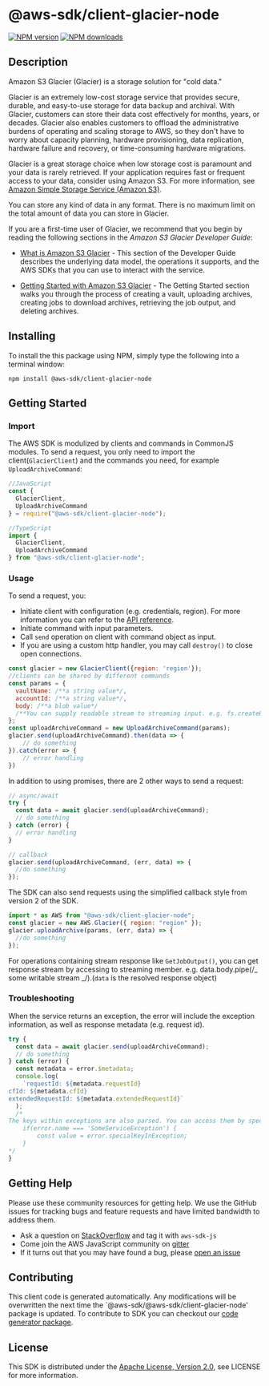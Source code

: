 # @aws-sdk/client-glacier-node

[![NPM version](https://img.shields.io/npm/v/@aws-sdk/client-glacier-node/preview.svg)](https://www.npmjs.com/package/@aws-sdk/client-glacier-node)
[![NPM downloads](https://img.shields.io/npm/dm/@aws-sdk/client-glacier-node.svg)](https://www.npmjs.com/package/@aws-sdk/client-glacier-node)

## Description

<p> Amazon S3 Glacier (Glacier) is a storage solution for "cold data."</p> <p>Glacier is an extremely low-cost storage service that provides secure, durable, and easy-to-use storage for data backup and archival. With Glacier, customers can store their data cost effectively for months, years, or decades. Glacier also enables customers to offload the administrative burdens of operating and scaling storage to AWS, so they don't have to worry about capacity planning, hardware provisioning, data replication, hardware failure and recovery, or time-consuming hardware migrations.</p> <p>Glacier is a great storage choice when low storage cost is paramount and your data is rarely retrieved. If your application requires fast or frequent access to your data, consider using Amazon S3. For more information, see <a href="http://aws.amazon.com/s3/">Amazon Simple Storage Service (Amazon S3)</a>.</p> <p>You can store any kind of data in any format. There is no maximum limit on the total amount of data you can store in Glacier.</p> <p>If you are a first-time user of Glacier, we recommend that you begin by reading the following sections in the <i>Amazon S3 Glacier Developer Guide</i>:</p> <ul> <li> <p> <a href="https://docs.aws.amazon.com/amazonglacier/latest/dev/introduction.html">What is Amazon S3 Glacier</a> - This section of the Developer Guide describes the underlying data model, the operations it supports, and the AWS SDKs that you can use to interact with the service.</p> </li> <li> <p> <a href="https://docs.aws.amazon.com/amazonglacier/latest/dev/amazon-glacier-getting-started.html">Getting Started with Amazon S3 Glacier</a> - The Getting Started section walks you through the process of creating a vault, uploading archives, creating jobs to download archives, retrieving the job output, and deleting archives.</p> </li> </ul>

## Installing

To install the this package using NPM, simply type the following into a terminal window:

```
npm install @aws-sdk/client-glacier-node
```

## Getting Started

### Import

The AWS SDK is modulized by clients and commands in CommonJS modules. To send a request, you only need to import the client(`GlacierClient`) and the commands you need, for example `UploadArchiveCommand`:

```javascript
//JavaScript
const {
  GlacierClient,
  UploadArchiveCommand
} = require("@aws-sdk/client-glacier-node");
```

```javascript
//TypeScript
import {
  GlacierClient,
  UploadArchiveCommand
} from "@aws-sdk/client-glacier-node";
```

### Usage

To send a request, you:

- Initiate client with configuration (e.g. credentials, region). For more information you can refer to the [API reference][].
- Initiate command with input parameters.
- Call `send` operation on client with command object as input.
- If you are using a custom http handler, you may call `destroy()` to close open connections.

```javascript
const glacier = new GlacierClient({region: 'region'});
//clients can be shared by different commands
const params = {
  vaultName: /**a string value*/,
  accountId: /**a string value*/,
  body: /**a blob value*/
  /**You can supply readable stream to streaming input. e.g. fs.createReadStream(file) */,
};
const uploadArchiveCommand = new UploadArchiveCommand(params);
glacier.send(uploadArchiveCommand).then(data => {
    // do something
}).catch(error => {
    // error handling
})
```

In addition to using promises, there are 2 other ways to send a request:

```javascript
// async/await
try {
  const data = await glacier.send(uploadArchiveCommand);
  // do something
} catch (error) {
  // error handling
}
```

```javascript
// callback
glacier.send(uploadArchiveCommand, (err, data) => {
  //do something
});
```

The SDK can also send requests using the simplified callback style from version 2 of the SDK.

```javascript
import * as AWS from "@aws-sdk/client-glacier-node";
const glacier = new AWS.Glacier({ region: "region" });
glacier.uploadArchive(params, (err, data) => {
  //do something
});
```

For operations containing stream response like `GetJobOutput()`, you can get response stream by accessing to streaming member. e.g. data.body.pipe(/_ some writable stream _/).(`data` is the resolved response object)

### Troubleshooting

When the service returns an exception, the error will include the exception information, as well as response metadata (e.g. request id).

```javascript
try {
  const data = await glacier.send(uploadArchiveCommand);
  // do something
} catch (error) {
  const metadata = error.$metadata;
  console.log(
    `requestId: ${metadata.requestId}
cfId: ${metadata.cfId}
extendedRequestId: ${metadata.extendedRequestId}`
  );
  /*
The keys within exceptions are also parsed. You can access them by specifying exception names:
    if(error.name === 'SomeServiceException') {
        const value = error.specialKeyInException;
    }
*/
}
```

## Getting Help

Please use these community resources for getting help. We use the GitHub issues for tracking bugs and feature requests and have limited bandwidth to address them.

- Ask a question on [StackOverflow](https://stackoverflow.com/questions/tagged/aws-sdk-js) and tag it with `aws-sdk-js`
- Come join the AWS JavaScript community on [gitter](https://gitter.im/aws/aws-sdk-js-v3)
- If it turns out that you may have found a bug, please [open an issue](https://github.com/aws/aws-sdk-js-v3/issues)

## Contributing

This client code is generated automatically. Any modifications will be overwritten the next time the `@aws-sdk/@aws-sdk/client-glacier-node' package is updated. To contribute to SDK you can checkout our [code generator package][].

## License

This SDK is distributed under the
[Apache License, Version 2.0](http://www.apache.org/licenses/LICENSE-2.0),
see LICENSE for more information.

[code generator package]: https://github.com/aws/aws-sdk-js-v3/tree/master/packages/service-types-generator
[api reference]: https://docs.aws.amazon.com/AWSJavaScriptSDK/latest/
